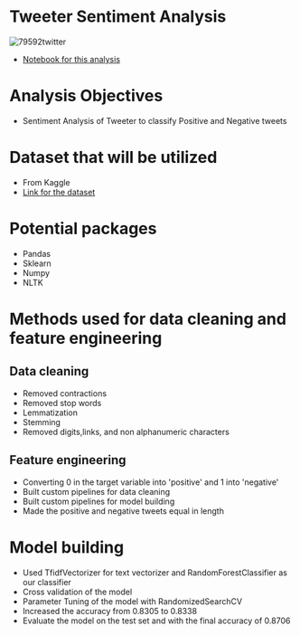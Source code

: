 # Tweeter Sentiment Analysis
![79592twitter](https://user-images.githubusercontent.com/79353291/156964344-845f394f-9d6f-46ef-b37d-2733727db16e.jpeg)
* [Notebook for this analysis](https://github.com/raminstad/tweeter_sentiment_analysis/blob/main/Tweeter_Sentiment_Analysis.ipynb)
# Analysis Objectives
* Sentiment Analysis of Tweeter to classify Positive and Negative tweets
# Dataset that will be utilized
* From Kaggle
* [Link for the dataset](https://www.kaggle.com/arkhoshghalb/twitter-sentiment-analysis-hatred-speech)
# Potential packages
* Pandas
* Sklearn
* Numpy
* NLTK
# Methods used for data cleaning and feature engineering
## Data cleaning
* Removed contractions
* Removed stop words
* Lemmatization
* Stemming
* Removed digits,links, and non alphanumeric characters
## Feature engineering
* Converting 0 in the target variable into 'positive' and 1 into 'negative'
* Built custom pipelines for data cleaning 
* Built custom pipelines for model building
* Made the positive and negative tweets equal in length
# Model building
* Used TfidfVectorizer for text vectorizer and RandomForestClassifier as our classifier
* Cross validation of the model
* Parameter Tuning of the model with RandomizedSearchCV
* Increased the accuracy from 0.8305 to 0.8338
* Evaluate the model on the test set and with the final accuracy of 0.8706
